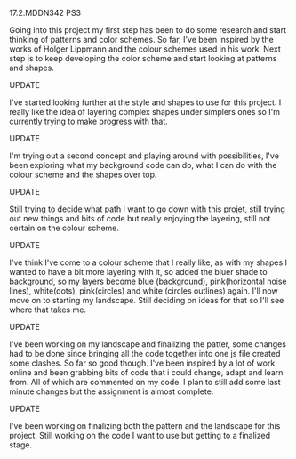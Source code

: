 17.2.MDDN342 PS3

Going into this project my first step has been to do some research and start thinking of patterns and color schemes. So far, I've been inspired by the works of Holger Lippmann and the colour schemes used in his work. Next step is to keep developing the color scheme and start looking at patterns and shapes.

UPDATE

I've started looking further at the style and shapes to use for this project. I really like the idea of layering complex shapes under simplers ones so I'm currently trying to make progress with that.

UPDATE

I'm trying out a second concept and playing around with possibilities, I've been exploring what my background code can do, what I can do with the colour scheme and the shapes over top.

UPDATE 

Still trying to decide what path I want to go down with this projet, still trying out new things and bits of code but really enjoying the layering, still not certain on the colour scheme.

UPDATE

I've think I've come to a colour scheme that I really like, as with my shapes I wanted to have a bit more layering with it, so added the bluer shade to background, so my layers become blue (background), pink(horizontal noise lines), white(dots), pink(circles) and white (circles outlines) again. I'll now move on to starting my landscape. Still deciding on ideas for that so I'll see where that takes me.

UPDATE

I've been working on my landscape and finalizing the patter, some changes had to be done since bringing all the code together into one js file created some clashes. So far so good though. I've been inspired by a lot of work online and been grabbing bits of code that i could change, adapt and learn from. All of which are commented on my code. I plan to still add some last minute changes but the assignment is almost complete.

UPDATE

I've been working on finalizing both the pattern and the landscape for this project. Still working on the code I want to use but getting to a finalized stage.
